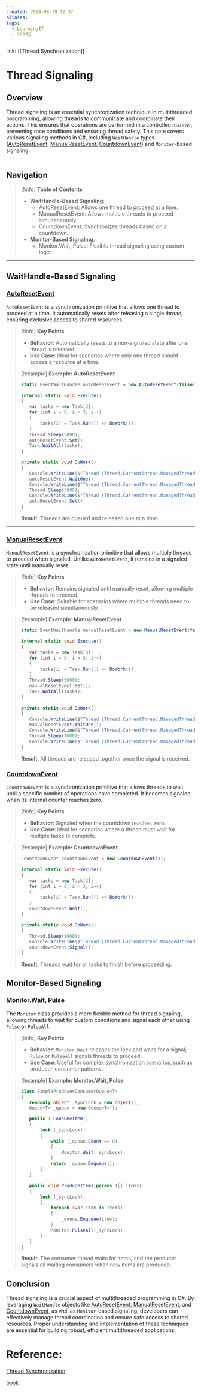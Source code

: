 ```yaml
---
created: 2024-08-19 12:37
aliases: 
tags:
  - LearningIT
  - seed🌱
---
```


link: [[Thread Synchronization]]

# Thread Signaling

## Overview

Thread signaling is an essential synchronization technique in multithreaded programming, allowing threads to communicate and coordinate their actions. This ensures that operations are performed in a controlled manner, preventing race conditions and ensuring thread safety. This note covers various signaling methods in C#, including `WaitHandle` types ([AutoResetEvent](https://msdn.microsoft.com/en-us/library/system.threading.autoresetevent.aspx), [ManualResetEvent](https://msdn.microsoft.com/en-us/library/system.threading.manualresetevent.aspx), [CountdownEvent](https://msdn.microsoft.com/en-us/library/system.threading.countdownevent.aspx)) and `Monitor`-based signaling.

---

## Navigation

> [!info] **Table of Contents**
> - **WaitHandle-Based Signaling**:
>     - AutoResetEvent: Allows one thread to proceed at a time.
>     - ManualResetEvent: Allows multiple threads to proceed simultaneously.
>     - CountdownEvent: Synchronizes threads based on a countdown.
> - **Monitor-Based Signaling**:
>     - Monitor.Wait, Pulse: Flexible thread signaling using custom logic.

---

## WaitHandle-Based Signaling

### [AutoResetEvent](https://msdn.microsoft.com/en-us/library/system.threading.autoresetevent.aspx)

`AutoResetEvent` is a synchronization primitive that allows one thread to proceed at a time. It automatically resets after releasing a single thread, ensuring exclusive access to shared resources.

> [!info] **Key Points**
> 
> - **Behavior**: Automatically resets to a non-signaled state after one thread is released.
> - **Use Case**: Ideal for scenarios where only one thread should access a resource at a time.

> [!example] **Example: AutoResetEvent**
>``` csharp
>static EventWaitHandle autoResetEvent = new AutoResetEvent(false);
>
>internal static void Execute()
>{
>    var tasks = new Task[3];
>    for (int i = 0; i < 3; i++)
>    {
>        tasks[i] = Task.Run(() => DoWork());
>    }
>    Thread.Sleep(5000);
>    autoResetEvent.Set();
>    Task.WaitAll(tasks);
>}
>
>private static void DoWork()
>{
>    Console.WriteLine($"Thread {Thread.CurrentThread.ManagedThreadId} waiting for signal");
>    autoResetEvent.WaitOne();
>    Console.WriteLine($"Thread {Thread.CurrentThread.ManagedThreadId} got signal");
>    Thread.Sleep(3000);
>    Console.WriteLine($"Thread {Thread.CurrentThread.ManagedThreadId} leaving...");
>    autoResetEvent.Set();
>}
>
>```
>**Result**: Threads are queued and released one at a time.

---
### [ManualResetEvent](https://msdn.microsoft.com/en-us/library/system.threading.manualresetevent.aspx)

`ManualResetEvent` is a synchronization primitive that allows multiple threads to proceed when signaled. Unlike `AutoResetEvent`, it remains in a signaled state until manually reset.

> [!info] **Key Points**
> 
> - **Behavior**: Remains signaled until manually reset, allowing multiple threads to proceed.
> - **Use Case**: Suitable for scenarios where multiple threads need to be released simultaneously.

> [!example] **Example: ManualResetEvent**
>``` csharp
>static EventWaitHandle manualResetEvent = new ManualResetEvent(false);
>
>internal static void Execute()
>{
>    var tasks = new Task[3];
>    for (int i = 0; i < 3; i++)
>    {
>        tasks[i] = Task.Run(() => DoWork());
>    }
>    Thread.Sleep(5000);
>    manualResetEvent.Set();
>    Task.WaitAll(tasks);
>}
>
>private static void DoWork()
>{
>    Console.WriteLine($"Thread {Thread.CurrentThread.ManagedThreadId} waiting for signal");
>    manualResetEvent.WaitOne();
>    Console.WriteLine($"Thread {Thread.CurrentThread.ManagedThreadId} got signal");
>    Thread.Sleep(1000);
>    Console.WriteLine($"Thread {Thread.CurrentThread.ManagedThreadId} leaving...");
>}
>```
>**Result**: All threads are released together once the signal is received.

### [CountdownEvent](https://msdn.microsoft.com/en-us/library/system.threading.countdownevent.aspx)

`CountdownEvent` is a synchronization primitive that allows threads to wait until a specific number of operations have completed. It becomes signaled when its internal counter reaches zero.

> [!info] **Key Points**
> 
> - **Behavior**: Signaled when the countdown reaches zero.
> - **Use Case**: Ideal for scenarios where a thread must wait for multiple tasks to complete.

> [!example] **Example: CountdownEvent**
>``` csharp
>CountdownEvent countdownEvent = new CountdownEvent(3);
>
>internal static void Execute()
>{
>    var tasks = new Task[3];
>    for (int i = 0; i < 3; i++)
>    {
>        tasks[i] = Task.Run(() => DoWork());
>    }
>    countdownEvent.Wait();
>}
>
>private static void DoWork()
>{
>    Thread.Sleep(1000);
>    Console.WriteLine($"Thread {Thread.CurrentThread.ManagedThreadId} finished work.");
>    countdownEvent.Signal();
>}
>
>```
>**Result**: Threads wait for all tasks to finish before proceeding.

## Monitor-Based Signaling

### Monitor.Wait, Pulse

The `Monitor` class provides a more flexible method for thread signaling, allowing threads to wait for custom conditions and signal each other using `Pulse` or `PulseAll`.

> [!info] **Key Points**
> 
> - **Behavior**: `Monitor.Wait` releases the lock and waits for a signal; `Pulse` or `PulseAll` signals threads to proceed.
> - **Use Case**: Useful for complex synchronization scenarios, such as producer-consumer patterns.

> [!example] **Example: Monitor.Wait, Pulse**
>``` csharp
>class SimpleProducerConsumerQueue<T>
>{
>    readonly object _syncLock = new object();
>    Queue<T> _queue = new Queue<T>();
>
>    public T ConsumeItem()
>    {
>        lock (_syncLock)
>        {
>            while (_queue.Count == 0)
>            {
>                Monitor.Wait(_syncLock);
>            }
>            return _queue.Dequeue();
>        }
>    }
>
>    public void ProduceItems(params T[] items)
>    {
>        lock (_syncLock)
>        {
>            foreach (var item in items)
>            {
>                _queue.Enqueue(item);
>            }
>            Monitor.PulseAll(_syncLock);
>        }
>    }
>}
>```
>**Result**: The consumer thread waits for items, and the producer signals all waiting consumers when new items are produced.

## Conclusion

Thread signaling is a crucial aspect of multithreaded programming in C#. By leveraging `WaitHandle` objects like [AutoResetEvent](https://msdn.microsoft.com/en-us/library/system.threading.autoresetevent.aspx), [ManualResetEvent](https://msdn.microsoft.com/en-us/library/system.threading.manualresetevent.aspx), and [CountdownEvent](https://msdn.microsoft.com/en-us/library/system.threading.countdownevent.aspx), as well as `Monitor`-based signaling, developers can effectively manage thread coordination and ensure safe access to shared resources. Proper understanding and implementation of these techniques are essential for building robust, efficient multithreaded applications.

# Reference:

[Thread Synchronization](https://www.c-sharpcorner.com/UploadFile/1c8574/thread-synchronization/)

[book](http://www.albahari.com/threading/part4.aspx)
 